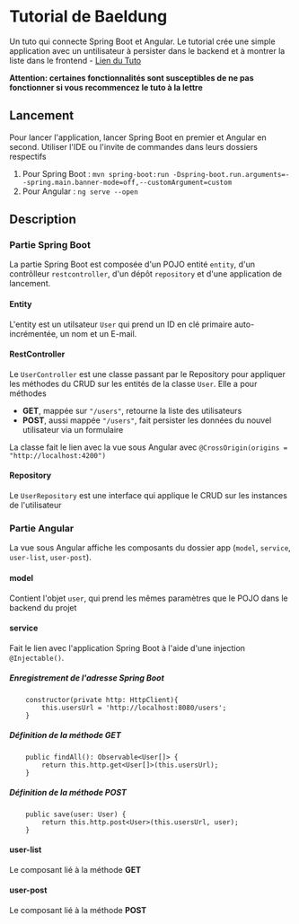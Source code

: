 # Tutorial de Baeldung
Un tuto qui connecte Spring Boot et Angular. Le tutorial crée une simple application avec un untilisateur à persister dans le backend et à montrer la liste dans le frontend - [Lien du Tuto](https://www.baeldung.com/spring-boot-angular-web)

**Attention: certaines fonctionnalités sont susceptibles de ne pas fonctionner si vous recommencez le tuto à la lettre**

## Lancement
Pour lancer l'application, lancer Spring Boot en premier et Angular en second. Utiliser l'IDE ou l'invite de commandes dans leurs dossiers respectifs

1. Pour Spring Boot : ```mvn spring-boot:run -Dspring-boot.run.arguments=--spring.main.banner-mode=off,--customArgument=custom```
1. Pour Angular : ```ng serve --open```

## Description
### Partie Spring Boot
La partie Spring Boot est composée d'un POJO entité ```entity```, d'un contrôlleur ```restcontroller```, d'un dépôt ```repository``` et d'une application de lancement.

#### Entity
L'entity est un utilsateur ```User``` qui prend un ID en clé primaire auto-incrémentée, un nom et un E-mail. 

#### RestController
Le ```UserController``` est une classe passant par le Repository pour appliquer les méthodes du CRUD sur les entités de la classe ```User```. 
Elle a pour méthodes

* **GET**, mappée sur ```"/users"```, retourne la liste des utilisateurs
* **POST**, aussi mappée ```"/users"```, fait persister les données du nouvel utilisateur via un formulaire

La classe fait le lien avec la vue sous Angular avec ```@CrossOrigin(origins = "http://localhost:4200")```

#### Repository
Le ```UserRepository``` est une interface qui applique le CRUD sur les instances de l'utilisateur

### Partie Angular

La vue sous Angular affiche les composants du dossier app (```model```, ```service```, ```user-list```, ```user-post```).

#### model
Contient l'objet ```user```, qui prend les mêmes paramètres que le POJO dans le backend du projet

#### service
Fait le lien avec l'application Spring Boot à l'aide d'une injection ```@Injectable()```. 

##### Enregistrement de l'adresse Spring Boot
```
	constructor(private http: HttpClient){
		this.usersUrl = 'http://localhost:8080/users';
	}
  ```
  ##### Définition de la méthode GET
```
	public findAll(): Observable<User[]> {
		return this.http.get<User[]>(this.usersUrl);
	}
  ```
##### Définition de la méthode POST
```
	public save(user: User) {
		return this.http.post<User>(this.usersUrl, user);
	}
```

#### user-list
Le composant lié à la méthode **GET**

#### user-post
Le composant lié à la méthode **POST**
